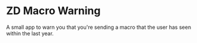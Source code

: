 # ZD Macro Warning

A small app to warn you that you're sending a macro that the user has seen
within the last year. 
